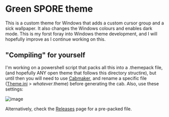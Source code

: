 # Green SPORE theme
This is a custom theme for Windows that adds a custom cursor group and a sick wallpaper. It also changes the Windows colours and enables dark mode. 
This is my forst foray into Windows theme development, and I will hopefully improve as I continue working on this.

## "Compiling" for yourself
I'm working on a powershell script that packs all this into a .themepack file, (and hopefully ANY open theme that follows this directory structire), but until then you will need to use [Cabmaker](https://github.com/sapientcoder/CabMaker), and rename a specific file ([Theme.ini](./Theme/Theme.ini) > _whatever_.theme) before generating the cab. Also, use these settings:

![image](https://user-images.githubusercontent.com/75518058/236777005-740e6a6e-cac5-4819-941f-e1d2ddce99ce.png)

Alternatively, check the [Releases](https://github.com/DJMoffinz/Green-SPORE-theme/releases) page for a pre-packed file.
